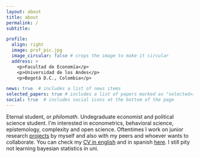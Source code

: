 ```yaml
---
layout: about
title: about
permalink: /
subtitle: 

profile:
  align: right
  image: prof_pic.jpg
  image_circular: false # crops the image to make it circular
  address: >
    <p>Facultad de Economía</p>
    <p>Universidad de los Andes</p>
    <p>Bogotá D.C., Colombia</p>

news: true  # includes a list of news items
selected_papers: true # includes a list of papers marked as "selected={true}"
social: true  # includes social icons at the bottom of the page
---
```


Eternal student, or *philomath*. Undegraduate economist and political science student. I'm interested in econometrics, behavioral science, epistemology, complexity and open science. Oftentimes I work on junior research [projects](/projects/) by myself and also with my peers and whoever wants to collaborate. You can check my [CV in english](assets/pdf/cv_gustavo_castillo-english.pdf) and in spanish [here](assets/pdf/cv_gustavo_castillo-spanish.pdf). I still pity not learning bayesian statistics in uni. 
